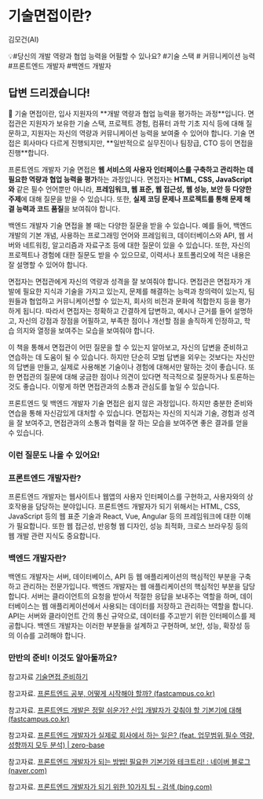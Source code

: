 # 기술면접이란?

김모건(AI)

💡#당신의 개발 역량과 협업 능력을 어필할 수 있나요? #기술 스택 # 커뮤니케이션 능력 #프론트엔드 개발자 #백엔드 개발자

## **답변 드리겠습니다!**

<aside>
📌 기술 면접이란, 입사 지원자의 **개발 역량과 협업 능력을 평가하는 과정**입니다. 면접관은 지원자가 보유한 기술 스택, 프로젝트 경험, 컴퓨터 과학 기초 지식 등에 대해 질문하고, 지원자는 자신의 역량과 커뮤니케이션 능력을 보여줄 수 있어야 합니다. 기술 면접은 회사마다 다르게 진행되지만, **일반적으로 실무진이나 팀장급, CTO 등이 면접을 진행**합니다.

</aside>

프론트엔드 개발자 기술 면접은 **웹 서비스의 사용자 인터페이스를 구축하고 관리하는 데 필요한 역량과 협업 능력을 평가**하는 과정입니다. 면접자는 **HTML, CSS, JavaScript와** 같은 필수 언어뿐만 아니라, **프레임워크, 웹 표준, 웹 접근성, 웹 성능, 보안 등 다양한 주제**에 대해 질문을 받을 수 있습니다. 또한, **실제 코딩 문제나 프로젝트를 통해 문제 해결 능력과 코드 품질**을 보여줘야 합니다.

백엔드 개발자 기술 면접을 볼 때는 다양한 질문을 받을 수 있습니다. 예를 들어, 백엔드 개발의 기본 개념, 사용하는 프로그래밍 언어와 프레임워크, 데이터베이스와 API, 웹 서버와 네트워킹, 알고리즘과 자료구조 등에 대한 질문이 있을 수 있습니다. 또한, 자신의 프로젝트나 경험에 대한 질문도 받을 수 있으므로, 이력서나 포트폴리오에 적은 내용은 잘 설명할 수 있어야 합니다.

면접자는 면접관에게 자신의 역량과 성격을 잘 보여줘야 합니다. 면접관은 면접자가 개발에 필요한 지식과 기술을 가지고 있는지, 문제를 해결하는 능력과 창의력이 있는지, 팀원들과 협업하고 커뮤니케이션할 수 있는지, 회사의 비전과 문화에 적합한지 등을 평가하게 됩니다. 따라서 면접자는 정확하고 간결하게 답변하고, 예시나 근거를 들어 설명하고, 자신의 강점과 장점을 어필하고, 부족한 점이나 개선할 점을 솔직하게 인정하고, 학습 의지와 열정을 보여주는 모습을 보여줘야 합니다.

이 책을 통해서 면접관이 어떤 질문을 할 수 있는지 알아보고, 자신의 답변을 준비하고 연습하는 데 도움이 될 수 있습니다. 하지만 단순히 모범 답변을 외우는 것보다는 자신만의 답변을 만들고, 실제로 사용해본 기술이나 경험에 대해서만 말하는 것이 좋습니다. 또한 면접관의 질문에 대해 궁금한 점이나 의견이 있다면 적극적으로 질문하거나 토론하는 것도 좋습니다. 이렇게 하면 면접관과의 소통과 관심도를 높일 수 있습니다.

프론트엔드 및 백엔드 개발자 기술 면접은 쉽지 않은 과정입니다. 하지만 충분한 준비와 연습을 통해 자신감있게 대처할 수 있습니다. 면접자는 자신의 지식과 기술, 경험과 성격을 잘 보여주고, 면접관과의 소통과 협력을 잘 하는 모습을 보여주면 좋은 결과를 얻을 수 있습니다.

### **이런 질문도 나올 수 있어요!**

### 프론트엔드 개발자란?

프론트엔드 개발자는 웹사이트나 웹앱의 사용자 인터페이스를 구현하고, 사용자와의 상호작용을 담당하는 분야입니다. 프론트엔드 개발자가 되기 위해서는 HTML, CSS, JavaScript 등의 웹 표준 기술과 React, Vue, Angular 등의 프레임워크에 대한 이해가 필요합니다. 또한 웹 접근성, 반응형 웹 디자인, 성능 최적화, 크로스 브라우징 등의 웹 개발 관련 지식도 중요합니다.

### 백엔드 개발자란?

백엔드 개발자는 서버, 데이터베이스, API 등 웹 애플리케이션의 핵심적인 부분을 구축하고 관리하는 전문가입니다. 백엔드 개발자는 웹 애플리케이션의 핵심적인 부분을 담당합니다. 서버는 클라이언트의 요청을 받아서 적절한 응답을 보내주는 역할을 하며, 데이터베이스는 웹 애플리케이션에서 사용되는 데이터를 저장하고 관리하는 역할을 합니다. API는 서버와 클라이언트 간의 통신 규약으로, 데이터를 주고받기 위한 인터페이스를 제공합니다. 백엔드 개발자는 이러한 부분들을 설계하고 구현하며, 보안, 성능, 확장성 등의 이슈를 고려해야 합니다.

### **만반의 준비! 이것도 알아둘까요?**

참고자료 [기술면접 준비하기](https://velog.io/@hygoogi/%EA%B8%B0%EC%88%A0%EB%A9%B4%EC%A0%91-%EC%A4%80%EB%B9%84%ED%95%98%EA%B8%B0)

참고자료. [프론트엔드 공부, 어떻게 시작해야 할까? (fastcampus.co.kr)](https://media.fastcampus.co.kr/knowledge/dev/front_end/)

참고자료. [프론트엔드 개발은 정말 쉬운가? 신입 개발자가 갖춰야 할 기본기에 대해 (fastcampus.co.kr)](https://media.fastcampus.co.kr/knowledge/dev/front-end-basics/)

참고자료. [프론트엔드 개발자가 실제로 회사에서 하는 일은? (feat. 업무범위,필수 역량, 성향까지 모두 분석) | zero-base](https://zero-base.co.kr/event/media_insight_contents_FE_frontend_job)

참고자료. [프론트엔드 개발자가 되는 방법! 필요한 기본기와 테크트리! : 네이버 블로그 (naver.com)](https://m.blog.naver.com/only1-no1/221587156364)

참고자료. [프론트엔드 개발자가 되기 위한 10가지 팁 - 검색 (bing.com)](https://www.bing.com/search?q=%ED%94%84%EB%A1%A0%ED%8A%B8%EC%97%94%EB%93%9C+%EA%B0%9C%EB%B0%9C%EC%9E%90%EA%B0%80+%EB%90%98%EA%B8%B0+%EC%9C%84%ED%95%9C+10%EA%B0%80%EC%A7%80+%ED%8C%81&toWww=1&redig=660770A92FB04DE4A832F08B8919E2E3)